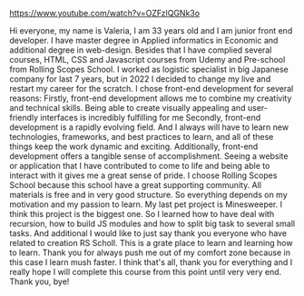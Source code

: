 https://www.youtube.com/watch?v=OZFzlQGNk3o

Hi everyone, my name is Valeria, I am 33 years old and I am junior front end developer.
I have master degree in Applied informatics in Economic and additional degree in web-design.
Besides that I have complied several courses, HTML, CSS and Javascript courses from Udemy and Pre-school from Rolling Scopes School.
I worked as logistic specialist in big Japanese company for last 7 years, but in 2022 I decided to change my live and restart my career for the scratch.
I chose front-end development for several reasons:
Firstly, front-end development allows me to combine my creativity and technical skills.
Being able to create visually appealing and user-friendly interfaces is incredibly fulfilling for me
Secondly, front-end development is a rapidly evolving field. And I always will have to learn new technologies, frameworks, and best practices to learn, and all of these things keep the work dynamic and exciting. 
Additionally, front-end development offers a tangible sense of accomplishment. Seeing a website or application that I have contributed to come to life and being able to interact with it gives me a great sense of pride.
I choose Rolling Scopes School because this school have a great supporting community.
All materials is free and in very good structure. So everything depends on my motivation and my passion to learn.
My last pet project is Minesweeper. I think this project is the biggest one. So I learned how to have deal with recursion, how to build JS modules and how to split big task to several small tasks.
And additional I would like to just say thank you everyone who have related to creation RS Scholl. This is a grate place to learn and learning how to learn.
Thank you for always push me out of my comfort zone because in this case I learn mush faster.
I think that's all, thank you for everything and I really hope I will complete this course from this point until very very end. Thank you, bye! 
